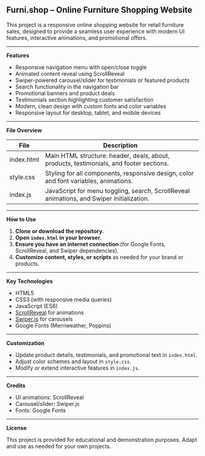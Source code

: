 ## Furni.shop – Online Furniture Shopping Website

This project is a responsive online shopping website for retail furniture sales, designed to provide a seamless user experience with modern UI features, interactive animations, and promotional offers.

---

**Features**

- Responsive navigation menu with open/close toggle
- Animated content reveal using ScrollReveal
- Swiper-powered carousel/slider for testimonials or featured products
- Search functionality in the navigation bar
- Promotional banners and product deals
- Testimonials section highlighting customer satisfaction
- Modern, clean design with custom fonts and color variables
- Responsive layout for desktop, tablet, and mobile devices

---

**File Overview**

| File        | Description                                                                                   |
|-------------|----------------------------------------------------------------------------------------------|
| index.html  | Main HTML structure: header, deals, about, products, testimonials, and footer sections. |
| style.css   | Styling for all components, responsive design, color and font variables, animations.    |
| index.js    | JavaScript for menu toggling, search, ScrollReveal animations, and Swiper initialization.|

---

**How to Use**

1. **Clone or download the repository.**
2. **Open `index.html` in your browser.**
3. **Ensure you have an internet connection** (for Google Fonts, ScrollReveal, and Swiper dependencies).
4. **Customize content, styles, or scripts** as needed for your brand or products.

---

**Key Technologies**

- HTML5
- CSS3 (with responsive media queries)
- JavaScript (ES6)
- [ScrollReveal](https://scrollrevealjs.org/) for animations
- [Swiper.js](https://swiperjs.com/) for carousels
- Google Fonts (Merriweather, Poppins)

---

**Customization**

- Update product details, testimonials, and promotional text in `index.html`.
- Adjust color schemes and layout in `style.css`.
- Modify or extend interactive features in `index.js`.

---

**Credits**

- UI animations: ScrollReveal
- Carousel/slider: Swiper.js
- Fonts: Google Fonts

---

**License**

This project is provided for educational and demonstration purposes. Adapt and use as needed for your own projects.
